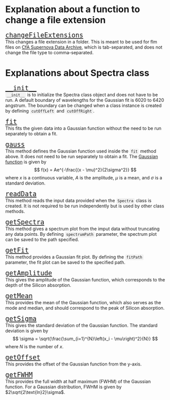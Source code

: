 # Explanation about a function to change a file extension

<font size="5">[```changeFileExtensions```](functions/changeFileExtensions.md)</font><br />
This changes a file extension in a folder. This is meant to be used for flm files on [CfA Supernova Data Archive](https://lweb.cfa.harvard.edu/supernova/SNarchive.html), which is tab-separated, and does not change the file type to comma-separated.
<br/>

# Explanations about Spectra class

<font size="5">[```__init__```](functions/__init__.md)</font><br />
<code style="background-color: #f2f2f2; padding: 2px 4px; border-radius: 4px;">&lowbar;&lowbar;init__</code> is to initialize the Spectra class object and does not have to be run. A default boundary of wavelengths for the Gaussian fit is 6020 to 6420 angstrum. The boundary can be changed when a class instance is created by defining <code style="background-color: #f2f2f2; padding: 2px 4px; border-radius: 4px;">cutOffLeft</code> and <code style="background-color: #f2f2f2; padding: 2px 4px; border-radius: 4px;">cutOffRight</code>.
<br /> 

<font size="5">[```fit```](functions/fit.md)</font><br />
This fits the given data into a Gaussian function without the need to be run separately to obtain a fit.
<br /> 

<font size="5">[```gauss```](functions/gauss.md)</font><br />
This method defines the Gaussian function used inside the <code style="background-color: #f2f2f2; padding: 2px 4px; border-radius: 4px;">fit</code> method above. It does not need to be run separately to obtain a fit. The [Gaussian function](https://en.wikipedia.org/wiki/Gaussian_function) is given by 
$$
f(x) = Ae^{-\frac{(x - \mu)^2}{2\sigma^2}}
$$
where $x$ is a continuous variable, $A$ is the amplitude, $\mu$ is a mean, and $\sigma$ is a standard deviation.
<br /> 

<font size="5">[```readData```](functions/readData.md)</font><br />
This method reads the input data provided when the <code style="background-color: #f2f2f2; padding: 2px 4px; border-radius: 4px;">Spectra</code> class is created. 
It is not required to be run independently but is used by other class methods.
<br /> 

<font size="5">[```getSpectra```](functions/getSpectra.md)</font><br />
This method gives a spectrum plot from the imput data without truncating any data points. By defining <code style="background-color: #f2f2f2; padding: 2px 4px; border-radius: 4px;">spectrumPath</code> parameter, the spectrum plot can be saved to the path specified.
<br /> 

<font size="5">[```getFit```](functions/getFit.md)</font><br />
This method provides a Gaussian fit plot. By defining the <code style="background-color: #f2f2f2; padding: 2px 4px; border-radius: 4px;">fitPath</code> parameter, the fit plot can be saved to the specified path.
<br /> 

<font size="5">[```getAmplitude```](functions/getAmplitude.md)</font><br />
This gives the amplitude of the Gaussian function, which corresponds to the depth of the Silicon absorption.
<br /> 

<font size="5">[```getMean```](functions/getMean.md)</font><br />
This provides the mean of the Gaussian function, which also serves as the mode and median, and should correspond to the peak of Silicon absorption.
<br /> 

<font size="5">[```getSigma```](functions/getSigma.md)</font><br />
This gives the standard deviation of the Gaussian function. The standard deviation is given by 
$$
\sigma = \sqrt{\frac{\sum_{i=1}^{N}\left(x_i - \mu\right)^2}{N}} 
$$
where $N$ is the number of $x$.
<br /> 

<font size="5">[```getOffset```](functions/getOffset.md)</font><br />
This provides the offset of the Gaussian function from the y-axis.

<font size="5">[```getFWHM```](functions/getFWHM.md)</font><br />
This provides the full width at half maximum (FWHM) of the Gaussian function. For a Gaussian distribution, FWHM is given by $2\sqrt{2\text{ln}2}\sigma$.
 





